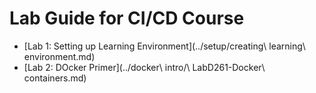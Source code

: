 # Lab Guide for CI/CD Course

* [Lab 1: Setting up Learning Environment](../setup/creating\ learning\ environment.md)  
* [Lab 2: DOcker Primer](../docker\ intro/\ LabD261-Docker\ containers.md)  
